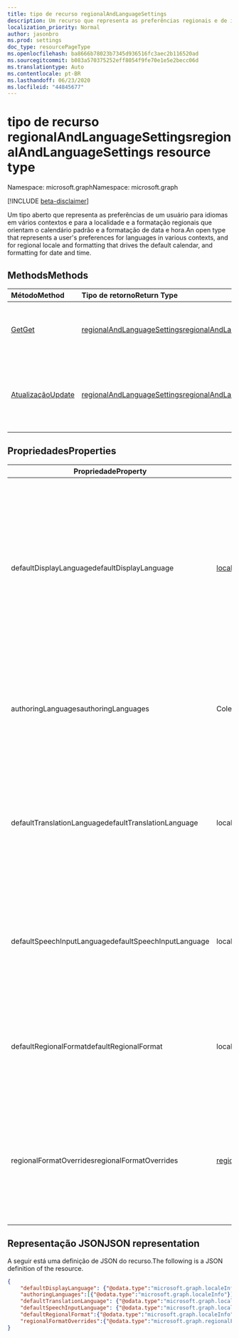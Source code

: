 ```yaml
---
title: tipo de recurso regionalAndLanguageSettings
description: Um recurso que representa as preferências regionais e de idioma de um usuário
localization_priority: Normal
author: jasonbro
ms.prod: settings
doc_type: resourcePageType
ms.openlocfilehash: ba8666b78023b7345d936516fc3aec2b116520ad
ms.sourcegitcommit: b083a570375252eff8054f9fe70e1e5e2becc06d
ms.translationtype: Auto
ms.contentlocale: pt-BR
ms.lasthandoff: 06/23/2020
ms.locfileid: "44845677"
---
```

# <a name="regionalandlanguagesettings-resource-type"></a><span data-ttu-id="cf920-103">tipo de recurso regionalAndLanguageSettings</span><span class="sxs-lookup"><span data-stu-id="cf920-103">regionalAndLanguageSettings resource type</span></span>

<span data-ttu-id="cf920-104">Namespace: microsoft.graph</span><span class="sxs-lookup"><span data-stu-id="cf920-104">Namespace: microsoft.graph</span></span>

[!INCLUDE [beta-disclaimer](../../includes/beta-disclaimer.md)]

<span data-ttu-id="cf920-105">Um tipo aberto que representa as preferências de um usuário para idiomas em vários contextos e para a localidade e a formatação regionais que orientam o calendário padrão e a formatação de data e hora.</span><span class="sxs-lookup"><span data-stu-id="cf920-105">An open type that represents a user's preferences for languages in various contexts, and for regional locale and formatting that drives the default calendar, and formatting for date and time.</span></span>

## <a name="methods"></a><span data-ttu-id="cf920-106">Methods</span><span class="sxs-lookup"><span data-stu-id="cf920-106">Methods</span></span>

| <span data-ttu-id="cf920-107">Método</span><span class="sxs-lookup"><span data-stu-id="cf920-107">Method</span></span>                                                 | <span data-ttu-id="cf920-108">Tipo de retorno</span><span class="sxs-lookup"><span data-stu-id="cf920-108">Return Type</span></span>                                                   | <span data-ttu-id="cf920-109">Descrição</span><span class="sxs-lookup"><span data-stu-id="cf920-109">Description</span></span>                                                                                        |
|:-------------------------------------------------------|:--------------------------------------------------------------|:---------------------------------------------------------------------------------------------------|
| [<span data-ttu-id="cf920-110">Get</span><span class="sxs-lookup"><span data-stu-id="cf920-110">Get</span></span>](../api/regionalAndLanguageSettings-get.md)       | [<span data-ttu-id="cf920-111">regionalAndLanguageSettings</span><span class="sxs-lookup"><span data-stu-id="cf920-111">regionalAndLanguageSettings</span></span>](regionalAndLanguageSettings.md) | <span data-ttu-id="cf920-112">Ler as propriedades de um objeto **regionalAndLanguageSettings** .</span><span class="sxs-lookup"><span data-stu-id="cf920-112">Read properties of a **regionalAndLanguageSettings** object.</span></span>                                       |
| [<span data-ttu-id="cf920-113">Atualização</span><span class="sxs-lookup"><span data-stu-id="cf920-113">Update</span></span>](../api/regionalandlanguagesettings-update.md) | [<span data-ttu-id="cf920-114">regionalAndLanguageSettings</span><span class="sxs-lookup"><span data-stu-id="cf920-114">regionalAndLanguageSettings</span></span>](regionalAndLanguageSettings.md) | <span data-ttu-id="cf920-115">Atualizar tudo ou um subconjunto das propriedades do objeto **regionalAndLanguageSettings** para um usuário.</span><span class="sxs-lookup"><span data-stu-id="cf920-115">Update all or a subset of the properties of the **regionalAndLanguageSettings** object for a user.</span></span> |

## <a name="properties"></a><span data-ttu-id="cf920-116">Propriedades</span><span class="sxs-lookup"><span data-stu-id="cf920-116">Properties</span></span>
| <span data-ttu-id="cf920-117">Propriedade</span><span class="sxs-lookup"><span data-stu-id="cf920-117">Property</span></span>                   | <span data-ttu-id="cf920-118">Tipo</span><span class="sxs-lookup"><span data-stu-id="cf920-118">Type</span></span>                                                  | <span data-ttu-id="cf920-119">Descrição</span><span class="sxs-lookup"><span data-stu-id="cf920-119">Description</span></span>                                                                                                                                                         |
|----------------------------|-------------------------------------------------------|---------------------------------------------------------------------------------------------------------------------------------------------------------------------|
| <span data-ttu-id="cf920-120">defaultDisplayLanguage</span><span class="sxs-lookup"><span data-stu-id="cf920-120">defaultDisplayLanguage</span></span>     | [<span data-ttu-id="cf920-121">localeInfo</span><span class="sxs-lookup"><span data-stu-id="cf920-121">localeInfo</span></span>](localeinfo.md)                           | <span data-ttu-id="cf920-122">Idioma preferencial da interface de usuário do usuário (menus, botões, faixas de opções, mensagens de aviso) para aplicativos da Web da Microsoft.</span><span class="sxs-lookup"><span data-stu-id="cf920-122">The  user's preferred user interface language (menus, buttons, ribbons, warning messages) for Microsoft web applications.</span></span><br><br><span data-ttu-id="cf920-123">Retornado por padrão.</span><span class="sxs-lookup"><span data-stu-id="cf920-123">Returned by default.</span></span> <span data-ttu-id="cf920-124">Não anulável.</span><span class="sxs-lookup"><span data-stu-id="cf920-124">Not nullable.</span></span> |
| <span data-ttu-id="cf920-125">authoringLanguages</span><span class="sxs-lookup"><span data-stu-id="cf920-125">authoringLanguages</span></span>         | <span data-ttu-id="cf920-126">Coleção localeInfo</span><span class="sxs-lookup"><span data-stu-id="cf920-126">localeInfo collection</span></span>                                 | <span data-ttu-id="cf920-127">Lista priorizada de idiomas nos quais o usuário lê e autores.</span><span class="sxs-lookup"><span data-stu-id="cf920-127">Prioritized list of languages the user reads and authors in.</span></span><br><br><span data-ttu-id="cf920-128">Retornado por padrão.</span><span class="sxs-lookup"><span data-stu-id="cf920-128">Returned by default.</span></span> <span data-ttu-id="cf920-129">Não anulável.</span><span class="sxs-lookup"><span data-stu-id="cf920-129">Not nullable.</span></span>                                                              |
| <span data-ttu-id="cf920-130">defaultTranslationLanguage</span><span class="sxs-lookup"><span data-stu-id="cf920-130">defaultTranslationLanguage</span></span> | <span data-ttu-id="cf920-131">localeInfo</span><span class="sxs-lookup"><span data-stu-id="cf920-131">localeInfo</span></span>                                            | <span data-ttu-id="cf920-132">O idioma que um usuário espera ter documentos, emails e mensagens traduzidos para o.</span><span class="sxs-lookup"><span data-stu-id="cf920-132">The language a user expects to have documents, emails, and messages translated into.</span></span><br><br><span data-ttu-id="cf920-133">Retornado por padrão.</span><span class="sxs-lookup"><span data-stu-id="cf920-133">Returned by default.</span></span>                                                    |
| <span data-ttu-id="cf920-134">defaultSpeechInputLanguage</span><span class="sxs-lookup"><span data-stu-id="cf920-134">defaultSpeechInputLanguage</span></span> | <span data-ttu-id="cf920-135">localeInfo</span><span class="sxs-lookup"><span data-stu-id="cf920-135">localeInfo</span></span>                                            | <span data-ttu-id="cf920-136">O idioma que o usuário esperava usar como entrada para cenários de texto para fala.</span><span class="sxs-lookup"><span data-stu-id="cf920-136">The language a user expected to use as input for text to speech scenarios.</span></span><br><br><span data-ttu-id="cf920-137">Retornado por padrão.</span><span class="sxs-lookup"><span data-stu-id="cf920-137">Returned by default.</span></span>                                                              |
| <span data-ttu-id="cf920-138">defaultRegionalFormat</span><span class="sxs-lookup"><span data-stu-id="cf920-138">defaultRegionalFormat</span></span>      | <span data-ttu-id="cf920-139">localeInfo</span><span class="sxs-lookup"><span data-stu-id="cf920-139">localeInfo</span></span>                                            | <span data-ttu-id="cf920-140">A localidade que orienta a data, a hora e a formatação de calendário padrão.</span><span class="sxs-lookup"><span data-stu-id="cf920-140">The locale that drives the default date, time, and calendar formatting.</span></span><br><br><span data-ttu-id="cf920-141">Retornado por padrão.</span><span class="sxs-lookup"><span data-stu-id="cf920-141">Returned by default.</span></span>                                                                 |
| <span data-ttu-id="cf920-142">regionalFormatOverrides</span><span class="sxs-lookup"><span data-stu-id="cf920-142">regionalFormatOverrides</span></span>    | [<span data-ttu-id="cf920-143">regionalFormatOverrides</span><span class="sxs-lookup"><span data-stu-id="cf920-143">regionalFormatOverrides</span></span>](regionalformatoverrides.md) | <span data-ttu-id="cf920-144">Permite que um usuário substitua o defaultRegionalFormat por formatos específicos de campos.</span><span class="sxs-lookup"><span data-stu-id="cf920-144">Allows a user to override their defaultRegionalFormat with field specific formats.</span></span><br><br><span data-ttu-id="cf920-145">Retornado por padrão.</span><span class="sxs-lookup"><span data-stu-id="cf920-145">Returned by default.</span></span>                                                      |

## <a name="json-representation"></a><span data-ttu-id="cf920-146">Representação JSON</span><span class="sxs-lookup"><span data-stu-id="cf920-146">JSON representation</span></span>

<span data-ttu-id="cf920-147">A seguir está uma definição de JSON do recurso.</span><span class="sxs-lookup"><span data-stu-id="cf920-147">The following is a JSON definition of the resource.</span></span>

<!--{
  "blockType": "resource",
  "@odata.type": "microsoft.graph.regionalAndLanguageSettings"
} -->

```json
{
    "defaultDisplayLanguage": {"@odata.type":"microsoft.graph.localeInfo"},
    "authoringLanguages":[{"@odata.type":"microsoft.graph.localeInfo"}] ,
    "defaultTranslationLanguage": {"@odata.type":"microsoft.graph.localeInfo"},
    "defaultSpeechInputLanguage": {"@odata.type":"microsoft.graph.localeInfo"},
    "defaultRegionalFormat":{"@odata.type":"microsoft.graph.localeInfo"} ,
    "regionalFormatOverrides":{"@odata.type":"microsoft.graph.regionalFormatOverrides"}
}
```
<!-- {
  "type": "#page.annotation",
  "description": "regionalAndLanguageSettings resource",
  "keywords": "",
  "section": "documentation",
  "tocPath": ""
}-->
